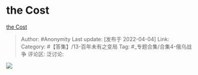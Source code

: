 #  the Cost
[the Cost](https://zhuanlan.zhihu.com/p/492800664)

> Author: #Anonymity
> Last update: [发布于 2022-04-04]
> Link:
> Category: #【答集】/13-百年未有之变局
> Tag: #_专题合集/合集4-俄乌战争 
> 评论区:
> 泛讨论:

![](https://pic3.zhimg.com/v2-13e1615ee14d6437515e24daa68d577a_b.jpg)
